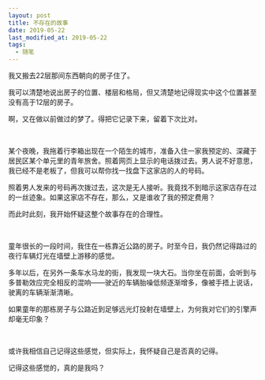 ```yaml
---
layout: post
title: 不存在的故事
date: 2019-05-22
last_modified_at: 2019-05-22
tags:
  - 随笔
---
```


我又搬去22层那间东西朝向的房子住了。

我可以清楚地说出房子的位置、楼层和格局，但又清楚地记得现实中这个位置甚至没有高于12层的房子。

啊，又在做以前做过的梦了。得把它记录下来，留着下次比对。

<br>

某个夜晚，我拖着行李箱出现在一个陌生的城市，准备入住一家我预定的、深藏于居民区某个单元里的青年旅舍。照着网页上显示的电话拨过去。男人说不好意思，我已经不是老板了，但我可以帮你找一找盘下这家店的人的号码。

照着男人发来的号码再次拨过去，这次是无人接听。我竟找不到暗示这家店存在过的一丝迹象。如果这家店不存在，那么，又是谁收了我的预定费用？

而此时此刻，我开始怀疑这整个故事存在的合理性。

<br>

童年很长的一段时间，我住在一栋靠近公路的房子。时至今日，我仍然记得路过的夜行车辆灯光在墙壁上游移的感觉。

多年以后，在另外一条车水马龙的街，我发现一块大石。当你坐在前面，会听到与多普勒效应完全相反的混响——驶近的车辆胎噪低频逐渐增多，像被手捂上说话，驶离的车辆渐渐清晰。

如果童年的那栋房子与公路近到足够远光灯投射在墙壁上，为何我对它们的引擎声却毫无印象？

<br>

或许我相信自己记得这些感觉，但实际上，我怀疑自己是否真的记得。

记得这些感觉的，真的是我吗？

